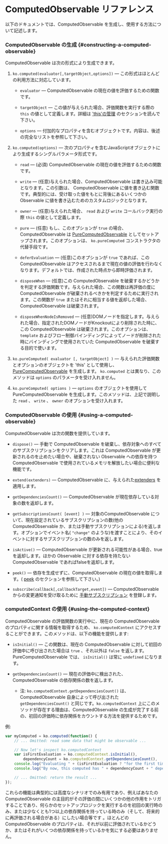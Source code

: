 
# ComputedObservable リファレンス

以下のドキュメントでは、ComputedObservable を生成し、使用する方法について記述します。

### ComputedObservable の生成 {#constructing-a-computed-observable}

ComputedObservable は次の形式により生成できます。

1. `ko.computed(evaluator[,targetObject,options])` — この形式はほとんどの利用方法に対応しています。

	* `evaluator` — ComputedObservable の現在の値を評価するための関数です。

	* `targetObject` — この値が与えられた場合、評価関数を実行する際の `this` の値として定義します。詳細は ['this'の管理](./computedObservables#managing-this) のセクションを読んで下さい。

	* `options` — 付加的なプロパティを含むオブジェクトです。内容は、後述の完全なリストを参照して下さい。

2. `ko.computed(options)` — 次のプロパティを含むJavaScriptオブジェクトにより生成するシングルパラメータ形式です。

	* `read` — (必須) ComputedObservable の現在の値を評価するための関数です。

	* `write` — (任意)与えられた場合、ComputedObservable は書き込み可能となります。この引数は、 ComputedObservable に値を書き込む関数です。典型的には、受け取った値をもとに背後にあるいくつかの Observable に値を書き込むためのカスタムロジックとなります。

	* `owner` — (任意)与えられた場合、 `read` および `write` コールバック実行の際 `this` の値として定義します。

	* `pure` — (任意) もし、このオプションが `true` の場合、ComputedObservable は [PureComputedObservable](./computed-pure) としてセットアップされます。このオプションは、 `ko.pureComputed` コンストラクタの代替手段です。

	* `deferEvaluation` — (任意)このオプションが `true` であれば、この ComputedObservable はアクセスされるまで現在の値の評価を行わなくなります。デフォルトでは、作成された時点から即時評価されます。

	* `disposeWhen` — (任意)この ComputedObservable を破棄するかどうかを判定する評価関数です。与えられた場合、この関数は再評価の度に ComputedObservable が破棄されるべきかを判定するために実行されます。この関数が `true` またはそれに相当する値を返却した場合、 ComputedObservable は破棄されます。

	* `disposeWhenNodeIsRemoved` — (任意)DOMノードを指定します。与えられた場合、指定されたDOMノードがKnockoutにより削除された時に、この ComputedObservable は破棄されます。このオプションは、 `template` およびフロー制御バインディングによってノードが削除された時にバインディングで使用されていた ComputedObservable を破棄する目的で使います。

3. `ko.pureComputed( evaluator [, targetObject] )` — 与えられた評価関数とオプションのオブジェクトを 'this' として使用し、 [PureComputedObservable](./computed-pure) を生成します。 `ko.computed` とは異なり、このメソッドは `options` のパラメータを受け入れません。

4. `ko.pureComputed( options )` — `options` のオブジェクトを使用してPureComputedObservable を生成します。このメソッドは、上記で説明した `read` 、 `write` 、 `owner` のオプションを受け入れます。

### ComputedObservable の使用 {#using-a-computed-observable}

ComputedObservable は次の関数を提供しています。

* `dispose()` — 手動で ComputedObservable を破棄し、依存対象へのすべてのサブスクリプションをクリアします。これは ComputedObservable が更新されるのを止めたい場合や、破棄されない Observable への依存を持つ ComputedObservable で使用されているメモリを解放したい場合に便利な機能です。

* `extend(extenders)` — ComputedObservable に、与えられた[extenders](./extenders) を適用します。

* `getDependenciesCount()` — ComputedObservable が現在依存している対象の数を返却します。

* `getSubscriptionsCount( [event] )` — 対象のComputedObservable について、現在設定されているサブスクリプションの数(他の ComputedObservable か、または手動サブスクリプションによる)を返します。オプションでイベント名( `"change"` のような)を渡すことにより、そのイベントに対するサブスクリプションの数のみを返します。

* `isActive()` — ComputedObservable が更新される可能性がある場合、trueを返却します。ほかの Observable に対する依存を持たない ComputedObservable であればfalseを返却します。

* `peek()` — 依存を生成せずに、ComputedObservable の現在の値を取得します。( [peek](./computed-dependency-tracking#controlling-dependencies-using-peek) のセクションを参照して下さい。)

* `subscribe(callback[,callbackTarget,event])` — ComputedObservableからの変更通知を受け取るために [手動サブスクリプション](./observables#explicitly-subscribing-to-observables) を登録します。

### computedContext の使用 {#using-the-computed-context}

ComputedObservable の評価関数の実行中に、現在の ComputedObservable のプロパティに関する情報を取得するため、 `ko.computedContext` にアクセスすることができます。このメソッドは、以下の機能を提供します:

* `isInitial()` — この関数は、現在の ComputedObservable に対して初回の評価中に呼び出された場合は `true` 、それ以外は `false` を返します。 PureComputedObservable では、 `isInitial()` は常に `undefined` になります。

* `getDependenciesCount()` — 現在の評価中に検出された、ComputedObservable の依存関係の数を返します。

  * 注: `ko.computedContext.getDependenciesCount()` は、ComputedObservable 自身によって呼び出された`getDependenciesCount()` と同じです。`ko.computedContext` 上にこのメソッドが存在する理由は、ComputedObservable の生成が完了する前の、初回の評価時に依存関係をカウントする方法を提供するためです。

例:

```javascript
var myComputed = ko.computed(function() {
    // ... Omitted: read some data that might be observable ...

    // Now let's inspect ko.computedContext
    var isFirstEvaluation = ko.computedContext.isInitial(),
        dependencyCount = ko.computedContext.getDependenciesCount(),
    console.log("Evaluating " + (isFirstEvaluation ? "for the first time" : "again"));
    console.log("By now, this computed has " + dependencyCount + " dependencies");

    // ... Omitted: return the result ...
});
```

これらの機能は典型的には高度なシナリオでのみ有用であり、例えばあなたのComputedObservable の主目的がその評価の間にいくつかの他の作用をトリガすることであり、何らかのセットアップロジックを実行するのを初回の実行時のみ、または少なくとも1つ以上の依存関係を持っている時のみ（そして、将来的に再評価される場合がある）にしたい場合等です 。ほとんどの ComputedObservable のプロパティは、それが以前に評価されているかどうか、またはそれがいくつの依存関係を持っているかを気にする必要はありません。
